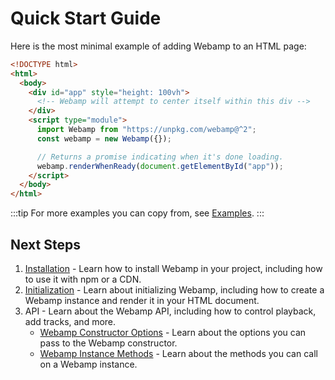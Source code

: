 # Quick Start Guide

Here is the most minimal example of adding Webamp to an HTML page:

```html
<!DOCTYPE html>
<html>
  <body>
    <div id="app" style="height: 100vh">
      <!-- Webamp will attempt to center itself within this div -->
    </div>
    <script type="module">
      import Webamp from "https://unpkg.com/webamp@^2";
      const webamp = new Webamp({});

      // Returns a promise indicating when it's done loading.
      webamp.renderWhenReady(document.getElementById("app"));
    </script>
  </body>
</html>
```

:::tip
For more examples you can copy from, see [Examples](./04_examples.md).
:::

## Next Steps

1. [Installation](./02_install.md) - Learn how to install Webamp in your project, including how to use it with npm or a CDN.
2. [Initialization](./03_initialization.md) - Learn about initializing Webamp, including how to create a Webamp instance and render it in your HTML document.
3. API - Learn about the Webamp API, including how to control playback, add tracks, and more.
   - [Webamp Constructor Options](./06_API/02_webamp-constructor.md) - Learn about the options you can pass to the Webamp constructor.
   - [Webamp Instance Methods](./06_API/03_instance-methods.md) - Learn about the methods you can call on a Webamp instance.
